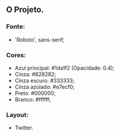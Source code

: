 ## O Projeto.
### Fonte:
 - 'Roboto', sans-serif;

### Cores:
 - Azul principal: #1da1f2 (Opacidade: 0.4);
 - Cinza: #828282;
 - Cinza escuro: #333333;
 - Cinza azulado: #e7ecf0;
 - Preto: #000000;
 - Branco: #ffffff;

### Layout:
 - Twitter.